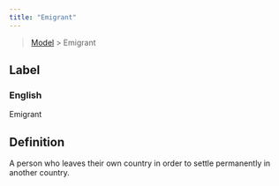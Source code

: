 ```yaml
---
title: "Emigrant"
---
```


> [Model](../../) > Emigrant

## Label

### English
Emigrant


## Definition
A person who leaves their own country in order to settle permanently in another country. 


    
